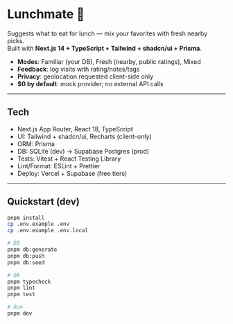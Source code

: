 # Lunchmate 🍱

Suggests what to eat for lunch — mix your favorites with fresh nearby picks.  
Built with **Next.js 14 + TypeScript + Tailwind + shadcn/ui + Prisma**.

- **Modes**: Familiar (your DB), Fresh (nearby, public ratings), Mixed
- **Feedback**: log visits with rating/notes/tags
- **Privacy**: geolocation requested client-side only
- **$0 by default**: mock provider; no external API calls

---

## Tech

- Next.js App Router, React 18, TypeScript
- UI: Tailwind + shadcn/ui, Recharts (client-only)
- ORM: Prisma
- DB: SQLite (dev) → Supabase Postgres (prod)
- Tests: Vitest + React Testing Library
- Lint/Format: ESLint + Prettier
- Deploy: Vercel + Supabase (free tiers)

---

## Quickstart (dev)

```bash
pnpm install
cp .env.example .env
cp .env.example .env.local

# DB
pnpm db:generate
pnpm db:push
pnpm db:seed

# QA
pnpm typecheck
pnpm lint
pnpm test

# Run
pnpm dev
```
